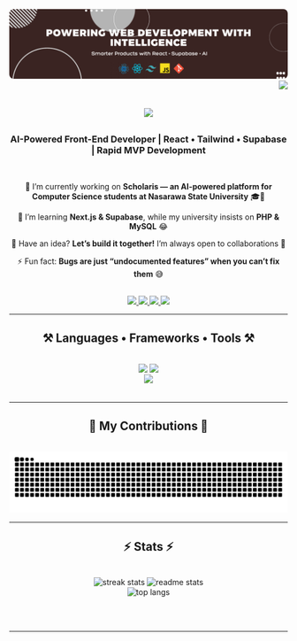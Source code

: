 <div align="center">
  <a href="https://josephjonah.vercel.app" target="_blank">
    <img src="https://raw.githubusercontent.com/JOSEPH-Inalegwu/JOSEPH-Inalegwu/main/asset/banner.png" 
         alt="Powering Web Development with Intelligence" 
         style="max-width: 100%; border-radius: 8px;" />
  </a>
</div>

<img align="right" src="https://visitor-badge.laobi.icu/badge?page_id=JOSEPH-Inalegwu.JOSEPH-Inalegwu" />

<h1 align="center">
  <img src="https://readme-typing-svg.herokuapp.com/?font=Righteous&size=35&center=true&vCenter=true&width=600&height=70&duration=4000&lines=Hi+There!+👋;+I'm+Inalegwu+Joseph+Jonah!;" />
</h1>

<h3 align="center">AI-Powered Front-End Developer | React • Tailwind • Supabase | Rapid MVP Development</h3>

<br/>

<div align="center">
 
 🔭 I’m currently working on **Scholaris — an AI-powered platform for Computer Science students at Nasarawa State University** 🎓🤖  
 
 🌱 I’m learning **Next.js & Supabase**, while my university insists on **PHP & MySQL** 😂  

 🤝 Have an idea? **Let’s build it together!** I’m always open to collaborations 🚀  

 ⚡ Fun fact: **Bugs are just “undocumented features” when you can’t fix them** 😅  

</div>


<br/>

<div align="center"> 
  <a href="mailto:josephjonahinalegwu@gmail.com">
    <img src="https://img.shields.io/badge/Gmail-333333?style=for-the-badge&logo=gmail&logoColor=red" />
  </a>
  <a href="www.linkedin.com/in/inalegwu-joseph-jonah" target="_blank">
    <img src="https://img.shields.io/badge/LinkedIn-0077B5?style=for-the-badge&logo=linkedin&logoColor=white" target="_blank" />
  </a>
  <a href="https://github.com/JOSEPH-Inalegwu" target="_blank">
    <img src="https://img.shields.io/badge/GitHub-333333?style=for-the-badge&logo=github&logoColor=white" target="_blank" />
  </a>
 <a href="https://josephjonah.vercel.app" target="_blank">
  <img src="https://img.shields.io/badge/Portfolio-000000?style=for-the-badge&logo=vercel&logoColor=white" />
</a>

</div>

<hr/>

<h2 align="center">⚒️ Languages • Frameworks • Tools ⚒️</h2>
<br/>
<div align="center">
    <img src="https://skillicons.dev/icons?i=html,css,javascript,react,tailwind,vscode,github,git,ai,materialui" />
    <img src="https://skillicons.dev/icons?i=nextjs,supabase,ts,mint" />
    <br/>
    <img src="https://skillicons.dev/icons?i=figma,npm," />
</div>

<br/>
<hr/>

<div align="center">
  <h2>🐍 My Contributions 🐍</h2>
  <br>
 <img alt="snake eating my contributions" 
     src="https://raw.githubusercontent.com/JOSEPH-Inalegwu/JOSEPH-Inalegwu/output/github-contribution-grid-snake-dark.svg" />
</div>

<hr/>

<h2 align="center">⚡ Stats ⚡</h2>
<br>
<div align=center>
  <img width=390 src="https://github-readme-streak-stats-salesp07.vercel.app/?user=JOSEPH-Inalegwu&count_private=true&theme=react&border_radius=10" alt="streak stats"/>
  <img width=390 src="https://github-readme-stats-salesp07.vercel.app/api?username=JOSEPH-Inalegwu&count_private=true&show_icons=true&theme=react&rank_icon=github&border_radius=10" alt="readme stats" />
  <br/>
  <img width=325 align="center" src="https://github-readme-stats-salesp07.vercel.app/api/top-langs/?username=JOSEPH-Inalegwu&hide=HTML&langs_count=8&layout=compact&theme=react&border_radius=10" alt="top langs" />
</div>

<br/><br/>

<hr/>
